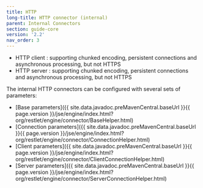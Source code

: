 ```yaml
---
title: HTTP
long-title: HTTP connector (internal)
parent: Internal Connectors
section: guide-core
version: '2.2'
nav_order: 3
---
```

-   HTTP client : supporting chunked encoding, persistent connections
    and asynchronous processing, but not HTTPS
-   HTTP server : supporting chunked encoding, persistent connections
    and asynchronous processing, but not HTTPS

The internal HTTP connectors can be configured with several sets of
parameters:

* [Base parameters]({{ site.data.javadoc.preMavenCentral.baseUrl }}{{ page.version }}/jse/engine/index.html?org/restlet/engine/connector/BaseHelper.html)
* [Connection parameters]({{ site.data.javadoc.preMavenCentral.baseUrl }}{{ page.version }}/jse/engine/index.html?org/restlet/engine/connector/ConnectionHelper.html)
* [Client parameters]({{ site.data.javadoc.preMavenCentral.baseUrl }}{{ page.version }}/jse/engine/index.html?org/restlet/engine/connector/ClientConnectionHelper.html)
* [Server parameters]({{ site.data.javadoc.preMavenCentral.baseUrl }}{{ page.version }}/jse/engine/index.html?org/restlet/engine/connector/ServerConnectionHelper.html)
